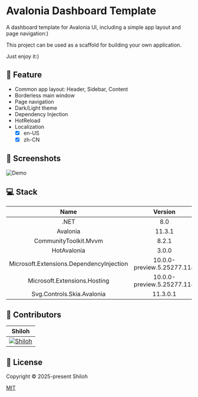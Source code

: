 ﻿# Avalonia Dashboard Template

A dashboard template for Avalonia UI, including a simple app layout and page navigation:)

This project can be used as a scaffold for building your own application.

Just enjoy it:)

## 🚀 Feature

- Common app layout: Header, Sidebar, Content
- Borderless main window
- Page navigation
- Dark/Light theme
- Dependency Injection
- HotReload
- Localization
  - [x] en-US
  - [x] zh-CN

## 📸 Screenshots

![Demo](./Screenshots/Avalonia.Dashboard.Template.gif)

## 💻 Stack

|                   Name                   |          Version           |                                    Docs                                    |
|:----------------------------------------:|:--------------------------:|:--------------------------------------------------------------------------:|
|                   .NET                   |            8.0             |                   <https://dotnet.microsoft.com/en-us/>                    |
|                 Avalonia                 |           11.3.1           |                       <https://docs.avaloniaui.net/>                       |
|          CommunityToolkit.Mvvm           |           8.2.1            |     <https://learn.microsoft.com/en-us/dotnet/communitytoolkit/mvvm/>      |
|               HotAvalonia                |           3.0.0            |                  <https://github.com/Kira-NT/HotAvalonia>                  |
| Microsoft.Extensions.DependencyInjection | 10.0.0-preview.5.25277.114 | <https://www.nuget.org/packages/Microsoft.Extensions.DependencyInjection/> |
|       Microsoft.Extensions.Hosting       | 10.0.0-preview.5.25277.114 |       <https://www.nuget.org/packages/Microsoft.Extensions.Hosting>        |
|        Svg.Controls.Skia.Avalonia        |          11.3.0.1          |                <https://github.com/wieslawsoltes/Svg.Skia>                 |

## 💪 Contributors

|                                             Shiloh                                              |
|:-----------------------------------------------------------------------------------------------:|
| [![Shiloh](https://avatars.githubusercontent.com/u/46670399?v=4)](https://github.com/shilohooo) |

## 🔖 License

Copyright © 2025-present Shiloh

[MIT](./LICENSE)

